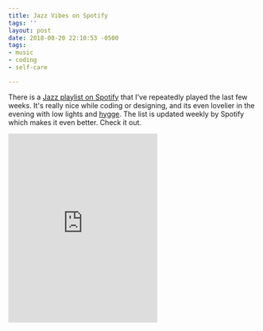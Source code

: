```yaml
---
title: Jazz Vibes on Spotify
tags: ''
layout: post
date: 2018-08-20 22:10:53 -0500
tags:
- music
- coding
- self-care

---
```

There is a [Jazz playlist on Spotify](https://open.spotify.com/user/spotify/playlist/37i9dQZF1DX0SM0LYsmbMT?si=6tzalt14TwisRU6xUpa2mA) that I've repeatedly played the last few weeks. It's really nice while coding or designing, and its even lovelier in the evening with low lights and [hygge](https://www.newyorker.com/culture/culture-desk/the-year-of-hygge-the-danish-obsession-with-getting-cozy). The list is updated weekly by Spotify which makes it even better. Check it out.

<iframe style="max-width: 700px;" src="https://open.spotify.com/embed/user/spotify/playlist/37i9dQZF1DX0SM0LYsmbMT" width="300" height="380" frameborder="0" allowtransparency="true" allow="encrypted-media"></iframe>
